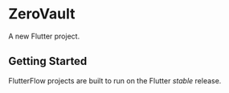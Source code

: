 # ZeroVault

A new Flutter project.

## Getting Started

FlutterFlow projects are built to run on the Flutter _stable_ release.
